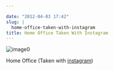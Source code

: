 ```yaml
---

date: "2012-04-03 17:42"
slug: |
  home-office-taken-with-instagram
title: Home Office Taken With Instagram
---
```


![image0](http://41.media.tumblr.com/tumblr_m1wzvi77871rpc21fo1_1280.jpg)

Home Office (Taken with [instagram](http://instagr.am))
